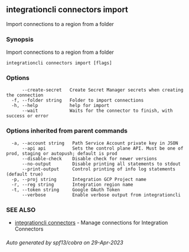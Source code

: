 ## integrationcli connectors import

Import connections to a region from a folder

### Synopsis

Import connections to a region from a folder

```
integrationcli connectors import [flags]
```

### Options

```
      --create-secret   Create Secret Manager secrets when creating the connection
  -f, --folder string   Folder to import connections
  -h, --help            help for import
      --wait            Waits for the connector to finish, with success or error
```

### Options inherited from parent commands

```
  -a, --account string   Path Service Account private key in JSON
      --api api          Sets the control plane API. Must be one of prod, staging or autopush; default is prod
      --disable-check    Disable check for newer versions
      --no-output        Disable printing all statements to stdout
      --print-output     Control printing of info log statements (default true)
  -p, --proj string      Integration GCP Project name
  -r, --reg string       Integration region name
  -t, --token string     Google OAuth Token
      --verbose          Enable verbose output from integrationcli
```

### SEE ALSO

* [integrationcli connectors](integrationcli_connectors.md)	 - Manage connections for Integration Connectors

###### Auto generated by spf13/cobra on 29-Apr-2023
